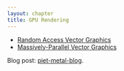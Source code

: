 ```yaml
---
layout: chapter
title: GPU Rendering
---
```

* [Random Access Vector Graphics](http://hhoppe.com/proj/ravg/)
* [Massively-Parallel Vector Graphics](http://hhoppe.com/proj/ravg/)

Blog post: [piet-metal-blog].

[piet-metal-blog]: https://raphlinus.github.io/rust/graphics/gpu/2019/05/08/modern-2d.html